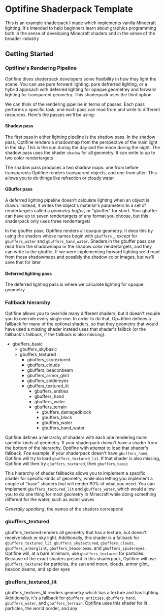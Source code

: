 # Optifine Shaderpack Template

This is an example shaderpack I made which implements vanilla Minecraft lighting. It's intended to help beginners learn about graphics programming both in the sense of developing Minecraft shaders and in the sense of the broader industry

## Getting Started

### Optifine's Rendering Pipeline

Optifine dives shaderpack developers some flexibility in how they light the scene. You can use pure forward lighting, pure defrerred lighting, or a hybrid approach with deferred lighting for opaque geometrey and forward lighting for transparent geometry. This shaderpack uses the third option

We can think of the rendering pipeline in terms of passes. Each pass performs a specific task, and each pass can read from and write to different resources. Here's the passes we'll be using:

#### Shadow pass

The first pass in either lighting pipeline is the shadow pass. In the shadow pass, Optifine renders a shadowmap from the perspective of the main light in the sky. This is the sun during the day and the moon during the night. The shadow pass uses the shader `shadow` for all geometry. It can write to up to two color rendertargets

The shadow pass produces a two shadow maps: one from before transparents Optifine renders transparent objects, and one from after. This allows you to do things like refraction or cloudy water

#### GBuffer pass

A deferred lighting pipeline doesn't calculate lighting when an object is drawn. Instead, it writes the object's material's parameters to a set of rendertargets called a _geometry buffer_, or "gbuffer" for short. Your gbuffer can have up to seven rendertargets of any format you choose, but this shaderpack only uses three rendertargets

In the gbuffer pass, Optifine renders all opaque geometry. It does this by using the shaders whose names begin with `gbuffers_`, except for `gbuffers_water` and `gbuffers_hand_water`. Shaders in the gbuffer pass can read from the shadowmapa or the shadow color rendertargets, and they can write to the gbuffer. If we were implementing forward lighting we'd read from those shadowmaps and possibly the shadow color images, but we'll save that for later

#### Deferred lighting pass

The deferred lighting pass is where we calculate lighting for opaque geometry

### Fallback hierarchy

Optifine allows you to override many different shaders, but it doesn't require you to override every single one. In order to do that, Op~tifine defines a fallback for many of the optional shaders, so that they geometry that would have used a missing shader instead uses that shader's fallbck (or the fallback's fallback, if the fallback is also missing). 

- gbuffers_basic
  - gbuffers_skybasic
  - gbuffers_textured
    - gbuffers_skytextured
    - gbuffers_clouds
    - gbuffers_beaconbeam
    - gbuffers_armor_glint
    - gbuffers_spidereyes
    - gbuffers_textured_lit
      - gbuffers_entities
      - gbuffers_hand
      - gbuffers_water
      - gbuffers_terrain
        - gbuffers_damagedblock
        - gbuffers_block
        - gbuffers_water
        - gbuffers_hand_water


Optifine defines a hierarchy of shaders with each one rendering more specific kinds of geometry. If your shaderpack doesn't have a shader from the bottom of the hierarchy, Optifine with attempt to load that shader's fallback. Foe example, if your shaderpack doesn't have `gbuffers_hand`, Optifine will try to load `gbuffers_textured_lit`. If that shader is also missing, Optifine will then try `gbuffers_textured`, then `gbuffers_basic`

This hierarchy of shader fallbacks allows you to implement a specific shader for specific kinds of geometry, while also letting you implement a couple of "base" shaders that will render 90% of what you need. You can implement `gbuffers_textured_lit` and `gbuffers_water`, which would allow you to do one thing for most geometry in Minecraft while doing something different for the water, such as water waves

_Generally speaking_, the names of the shaders correspond

### gbuffers_textured
gbuffers_textured renders all geometry that has a texture, but doesn't receive block or sky light. Additionally, this shader is a fallback for `gbuffers_textured_lit`, `gbuffers_skytextured`, `gbuffers_clouds`, `gbuffers_armorglint`, `gbuffers_beaconbeam`, and `gbuffers_spidereyes`. Optifine will, at a bare minimum, use `gbuffers_textured` for particles. Because of the exact shaders present in this shaderpack, Optifine will use `gbuffers_textured` for particles, the sun and moon, clouds, armor glint, beacon beams, and spider eyes

### gbuffers_textured_lit
gbuffers_textures_lit renders geometry which has a texture and has lighting. Additionally, it's a fallback for `gbuffers_entities`, `gbuffers_hand`, `gbuffers_water`, and `gbuffers_terrain`. Optifine uses this shader for lit particles, the world border, and any